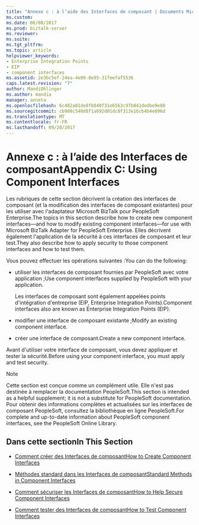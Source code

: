 ```yaml
---
title: "Annexe c : à l’aide des Interfaces de composant | Documents Microsoft"
ms.custom: 
ms.date: 06/08/2017
ms.prod: biztalk-server
ms.reviewer: 
ms.suite: 
ms.tgt_pltfrm: 
ms.topic: article
helpviewer_keywords:
- Enterprise Integration Points
- EIP
- component interfaces
ms.assetid: 2e3bc5ef-24ea-4e09-8e95-31feefaf5536
caps.latest.revision: "7"
author: MandiOhlinger
ms.author: mandia
manager: anneta
ms.openlocfilehash: 6c482a01de8f6040f31e6563c97b041dedbe9e88
ms.sourcegitcommit: cb908c540d8f1a692d01dc8f313e16cb4b4e696d
ms.translationtype: MT
ms.contentlocale: fr-FR
ms.lasthandoff: 09/20/2017
---
```

# <a name="appendix-c-using-component-interfaces"></a><span data-ttu-id="bd0d9-102">Annexe c : à l’aide des Interfaces de composant</span><span class="sxs-lookup"><span data-stu-id="bd0d9-102">Appendix C: Using Component Interfaces</span></span>
<span data-ttu-id="bd0d9-103">Les rubriques de cette section décrivent la création des interfaces de composant (et la modification des interfaces de composant existantes) pour les utiliser avec l'adaptateur Microsoft BizTalk pour PeopleSoft Enterprise.</span><span class="sxs-lookup"><span data-stu-id="bd0d9-103">The topics in this section describe how to create new component interfaces—and how to modify existing component interfaces—for use with Microsoft BizTalk Adapter for PeopleSoft Enterprise.</span></span> <span data-ttu-id="bd0d9-104">Elles décrivent également l'application de la sécurité à ces interfaces de composant et leur test.</span><span class="sxs-lookup"><span data-stu-id="bd0d9-104">They also describe how to apply security to those component interfaces and how to test them.</span></span>  
  
 <span data-ttu-id="bd0d9-105">Vous pouvez effectuer les opérations suivantes :</span><span class="sxs-lookup"><span data-stu-id="bd0d9-105">You can do the following:</span></span>  
  
-   <span data-ttu-id="bd0d9-106">utiliser les interfaces de composant fournies par PeopleSoft avec votre application ;</span><span class="sxs-lookup"><span data-stu-id="bd0d9-106">Use component interfaces supplied by PeopleSoft with your application.</span></span>  
  
     <span data-ttu-id="bd0d9-107">Les interfaces de composant sont également appelées points d'intégration d'entreprise (EIP, Enterprise Integration Points).</span><span class="sxs-lookup"><span data-stu-id="bd0d9-107">Component interfaces also are known as Enterprise Integration Points (EIP).</span></span>  
  
-   <span data-ttu-id="bd0d9-108">modifier une interface de composant existante ;</span><span class="sxs-lookup"><span data-stu-id="bd0d9-108">Modify an existing component interface.</span></span>  
  
-   <span data-ttu-id="bd0d9-109">créer une interface de composant.</span><span class="sxs-lookup"><span data-stu-id="bd0d9-109">Create a new component interface.</span></span>  
  
 <span data-ttu-id="bd0d9-110">Avant d'utiliser votre interface de composant, vous devez appliquer et tester la sécurité.</span><span class="sxs-lookup"><span data-stu-id="bd0d9-110">Before using your component interface, you must apply and test security.</span></span>  
  
> [!NOTE]
>  <span data-ttu-id="bd0d9-111">Cette section est conçue comme un complément utile. Elle n'est pas destinée à remplacer la documentation PeopleSoft.</span><span class="sxs-lookup"><span data-stu-id="bd0d9-111">This section is intended as a helpful supplement; it is not a substitute for PeopleSoft documentation.</span></span> <span data-ttu-id="bd0d9-112">Pour obtenir des informations complètes et actualisées sur les interfaces de composant PeopleSoft, consultez la bibliothèque en ligne PeopleSoft.</span><span class="sxs-lookup"><span data-stu-id="bd0d9-112">For complete and up-to-date information about PeopleSoft component interfaces, see the PeopleSoft Online Library.</span></span>  
  
## <a name="in-this-section"></a><span data-ttu-id="bd0d9-113">Dans cette section</span><span class="sxs-lookup"><span data-stu-id="bd0d9-113">In This Section</span></span>  
  
-   [<span data-ttu-id="bd0d9-114">Comment créer des Interfaces de composant</span><span class="sxs-lookup"><span data-stu-id="bd0d9-114">How to Create Component Interfaces</span></span>](../core/how-to-create-component-interfaces.md)  
  
-   [<span data-ttu-id="bd0d9-115">Méthodes standard dans les Interfaces de composant</span><span class="sxs-lookup"><span data-stu-id="bd0d9-115">Standard Methods in Component Interfaces</span></span>](../core/standard-methods-in-component-interfaces.md)  
  
-   [<span data-ttu-id="bd0d9-116">Comment sécuriser les Interfaces de composant</span><span class="sxs-lookup"><span data-stu-id="bd0d9-116">How to Help Secure Component Interfaces</span></span>](../core/how-to-help-secure-component-interfaces.md)  
  
-   [<span data-ttu-id="bd0d9-117">Comment tester des Interfaces de composant</span><span class="sxs-lookup"><span data-stu-id="bd0d9-117">How to Test Component Interfaces</span></span>](../core/how-to-test-component-interfaces.md)